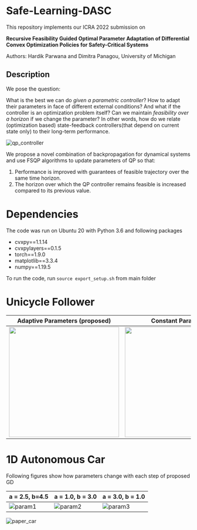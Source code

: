# Safe-Learning-DASC

This repository implements our ICRA 2022 submission on 

**Recursive Feasibility Guided Optimal Parameter Adaptation of Differential Convex Optimization Policies for Safety-Critical Systems**

Authors: Hardik Parwana and Dimitra Panagou, University of Michigan

## Description
We pose the question: 

What is the best we can do *given a parametric controller*? How to adapt their parameters in face of different external conditions? And what if the controller is an optimization problem itself? Can we maintain *feasibility over a horizon* if we change the parameter? In other words, how do we relate (optimization based) state-feedback controllers(that depend on current state only) to their long-term performance.

![qp_controller](https://user-images.githubusercontent.com/19849515/134256967-0d5b1f4b-aed0-45e7-9f2e-5376c2b713ca.png)


We propose a novel combination of backpropagation for dynamical systems and use FSQP algorithms to update parameters of QP so that:
1. Performance is improved with guarantees of feasible trajectory over the same time horizon.
2. The horizon over which the QP controller remains feasible is increased compared to its previous value.

# Dependencies
The code was run on Ubuntu 20 with Python 3.6 and following packages
- cvxpy==1.1.14
- cvxpylayers==0.1.5
- torch==1.9.0
- matplotlib==3.3.4
- numpy==1.19.5

To run the code, run `source export_setup.sh` from main folder

# Unicycle Follower


| Adaptive Parameters (proposed) | Constant Parameter | Reward Plot |
| -------- | -------- | ----------- |
| <img src="https://user-images.githubusercontent.com/19849515/134234311-9fc31797-b721-4457-9415-a7189ca9b247.gif" width="300" /> | <img src="https://user-images.githubusercontent.com/19849515/134234319-a9864ba6-277d-4ca4-a500-4597f596d805.gif" width="300"/> | <img src="https://user-images.githubusercontent.com/19849515/134234324-38a3c582-4c73-422b-8d56-bd31e0229648.gif" width="300"/> |


# 1D Autonomous Car
Following figures show how parameters change with each step of proposed GD

| a = 2.5, b=4.5 | a = 1.0, b = 3.0 | a = 3.0, b = 1.0 |
| --------------| -------------------| -----------------|
| ![param1](https://user-images.githubusercontent.com/19849515/134238619-0b8f2729-0f02-479b-b744-f8030934fa20.gif) | ![param2](https://user-images.githubusercontent.com/19849515/134238621-7be16c78-0188-4bbe-94f7-988372a3eb84.gif) | ![param3](https://user-images.githubusercontent.com/19849515/134238629-f443d52b-5f0f-4861-ac36-2c0aa4046fa0.gif) |


![paper_car](https://user-images.githubusercontent.com/19849515/134240335-acbbbf98-9f4f-4da5-a198-accfb27d0a72.png)
